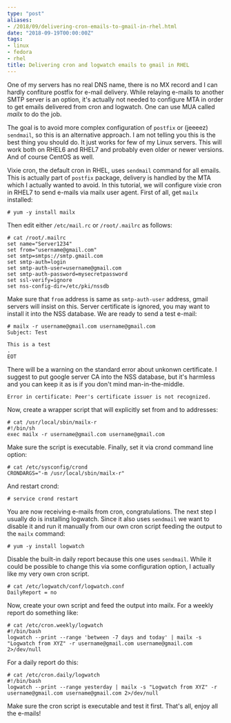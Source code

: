 ```yaml
---
type: "post"
aliases:
- /2018/09/delivering-cron-emails-to-gmail-in-rhel.html
date: "2018-09-19T00:00:00Z"
tags:
- linux
- fedora
- rhel
title: Delivering cron and logwatch emails to gmail in RHEL
---
```


One of my servers has no real DNS name, there is no MX record and I can hardly
confiture postfix for e-mail delivery. While relaying e-mails to another SMTP
server is an option, it's actually not needed to configure MTA in order to get
emails delivered from cron and logwatch. One can use MUA called *mailx* to do
the job.

The goal is to avoid more complex configuration of `postfix` or (jeeeez)
`sendmail`, so this is an alternative approach. I am not telling you this is
the best thing you should do. It just works for few of my Linux servers. This
will work both on RHEL6 and RHEL7 and probably even older or newer versions.
And of course CentOS as well.

Vixie cron, the default cron in RHEL, uses `sendmail` command for all emails.
This is actually part of `postfix` package, delivery is handled by the MTA
which I actually wanted to avoid. In this tutorial, we will configure vixie
cron in RHEL7 to send e-mails via mailx user agent. First of all, get `mailx`
installed:

    # yum -y install mailx

Then edit either `/etc/mail.rc` or `/root/.mailrc` as follows:

    # cat /root/.mailrc
    set name="Server1234"
    set from="username@gmail.com"
    set smtp=smtps://smtp.gmail.com
    set smtp-auth=login
    set smtp-auth-user=username@gmail.com
    set smtp-auth-password=mysecretpassword
    set ssl-verify=ignore
    set nss-config-dir=/etc/pki/nssdb

Make sure that `from` address is same as `smtp-auth-user` address, gmail
servers will insist on this. Server certificate is ignored, you may want to
install it into the NSS database. We are ready to send a test e-mail:

    # mailx -r username@gmail.com username@gmail.com
    Subject: Test

    This is a test
    .
    EOT

There will be a warning on the standard error about unkonwn certificate. I
suggest to put google server CA into the NSS database, but it's harmless and
you can keep it as is if you don't mind man-in-the-middle.

    Error in certificate: Peer's certificate issuer is not recognized.

Now, create a wrapper script that will explicitly set from and to addresses:

    # cat /usr/local/sbin/mailx-r
    #!/bin/sh
    exec mailx -r username@gmail.com username@gmail.com

Make sure the script is executable. Finally, set it via crond command line
option:

    # cat /etc/sysconfig/crond
    CRONDARGS="-m /usr/local/sbin/mailx-r"

And restart crond:

    # service crond restart

You are now receiving e-mails from cron, congratulations. The next step I
usually do is installing logwatch. Since it also uses `sendmail` we want to
disable it and run it manually from our own cron script feeding the output to
the `mailx` command:

    # yum -y install logwatch

Disable the built-in daily report because this one uses `sendmail`. While it
could be possible to change this via some configuration option, I actually like
my very own cron script.

    # cat /etc/logwatch/conf/logwatch.conf
    DailyReport = no

Now, create your own script and feed the output into mailx. For a weekly report
do something like:

    # cat /etc/cron.weekly/logwatch
    #!/bin/bash
    logwatch --print --range 'between -7 days and today' | mailx -s "Logwatch from XYZ" -r username@gmail.com username@gmail.com 2>/dev/null

For a daily report do this:

    # cat /etc/cron.daily/logwatch
    #!/bin/bash
    logwatch --print --range yesterday | mailx -s "Logwatch from XYZ" -r username@gmail.com username@gmail.com 2>/dev/null

Make sure the cron script is executable and test it first. That's all, enjoy
all the e-mails!


